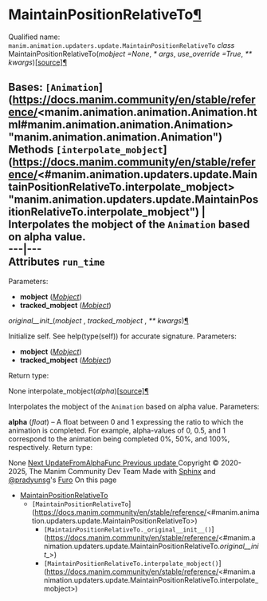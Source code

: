# MaintainPositionRelativeTo[¶](https://docs.manim.community/en/stable/reference/<#maintainpositionrelativeto> "Link to this heading")
Qualified name: `manim.animation.updaters.update.MaintainPositionRelativeTo`
_class_ MaintainPositionRelativeTo(_mobject =None_, _* args_, _use_override =True_, _** kwargs_)[[source]](https://docs.manim.community/en/stable/reference/<../_modules/manim/animation/updaters/update.html#MaintainPositionRelativeTo>)[¶](https://docs.manim.community/en/stable/reference/<#manim.animation.updaters.update.MaintainPositionRelativeTo> "Link to this definition")
    
Bases: `[Animation`](https://docs.manim.community/en/stable/reference/<manim.animation.animation.Animation.html#manim.animation.animation.Animation> "manim.animation.animation.Animation")
Methods
`[interpolate_mobject`](https://docs.manim.community/en/stable/reference/<#manim.animation.updaters.update.MaintainPositionRelativeTo.interpolate_mobject> "manim.animation.updaters.update.MaintainPositionRelativeTo.interpolate_mobject") | Interpolates the mobject of the `Animation` based on alpha value.  
---|---  
Attributes
`run_time`  
---  
Parameters:
    
  * **mobject** ([_Mobject_](https://docs.manim.community/en/stable/reference/<manim.mobject.mobject.Mobject.html#manim.mobject.mobject.Mobject> "manim.mobject.mobject.Mobject"))
  * **tracked_mobject** ([_Mobject_](https://docs.manim.community/en/stable/reference/<manim.mobject.mobject.Mobject.html#manim.mobject.mobject.Mobject> "manim.mobject.mobject.Mobject"))


_original__init__(_mobject_ , _tracked_mobject_ , _** kwargs_)[¶](https://docs.manim.community/en/stable/reference/<#manim.animation.updaters.update.MaintainPositionRelativeTo._original__init__> "Link to this definition")
    
Initialize self. See help(type(self)) for accurate signature.
Parameters:
    
  * **mobject** ([_Mobject_](https://docs.manim.community/en/stable/reference/<manim.mobject.mobject.Mobject.html#manim.mobject.mobject.Mobject> "manim.mobject.mobject.Mobject"))
  * **tracked_mobject** ([_Mobject_](https://docs.manim.community/en/stable/reference/<manim.mobject.mobject.Mobject.html#manim.mobject.mobject.Mobject> "manim.mobject.mobject.Mobject"))


Return type:
    
None
interpolate_mobject(_alpha_)[[source]](https://docs.manim.community/en/stable/reference/<../_modules/manim/animation/updaters/update.html#MaintainPositionRelativeTo.interpolate_mobject>)[¶](https://docs.manim.community/en/stable/reference/<#manim.animation.updaters.update.MaintainPositionRelativeTo.interpolate_mobject> "Link to this definition")
    
Interpolates the mobject of the `Animation` based on alpha value.
Parameters:
    
**alpha** (_float_) – A float between 0 and 1 expressing the ratio to which the animation is completed. For example, alpha-values of 0, 0.5, and 1 correspond to the animation being completed 0%, 50%, and 100%, respectively.
Return type:
    
None
[ Next UpdateFromAlphaFunc ](https://docs.manim.community/en/stable/reference/<manim.animation.updaters.update.UpdateFromAlphaFunc.html>) [ Previous update ](https://docs.manim.community/en/stable/reference/<manim.animation.updaters.update.html>)
Copyright © 2020-2025, The Manim Community Dev Team 
Made with [Sphinx](https://docs.manim.community/en/stable/reference/<https:/www.sphinx-doc.org/>) and [@pradyunsg](https://docs.manim.community/en/stable/reference/<https:/pradyunsg.me>)'s [Furo](https://docs.manim.community/en/stable/reference/<https:/github.com/pradyunsg/furo>)
On this page 
  * [MaintainPositionRelativeTo](https://docs.manim.community/en/stable/reference/<#>)
    * `[MaintainPositionRelativeTo`](https://docs.manim.community/en/stable/reference/<#manim.animation.updaters.update.MaintainPositionRelativeTo>)
      * `[MaintainPositionRelativeTo._original__init__()`](https://docs.manim.community/en/stable/reference/<#manim.animation.updaters.update.MaintainPositionRelativeTo._original__init__>)
      * `[MaintainPositionRelativeTo.interpolate_mobject()`](https://docs.manim.community/en/stable/reference/<#manim.animation.updaters.update.MaintainPositionRelativeTo.interpolate_mobject>)


